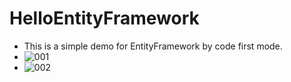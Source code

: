 # HelloEntityFramework
* This is a simple demo for EntityFramework by code first mode.
* ![001](https://user-images.githubusercontent.com/23723575/118075744-3bf82b80-b3e3-11eb-8e49-d51084d224ec.png)
* ![002](https://user-images.githubusercontent.com/23723575/118400932-44c45800-b696-11eb-86b0-edcf3e366ece.png)
